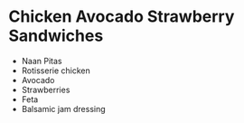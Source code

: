# Chicken Avocado Strawberry Sandwiches

- Naan Pitas
- Rotisserie chicken
- Avocado
- Strawberries
- Feta
- Balsamic jam dressing